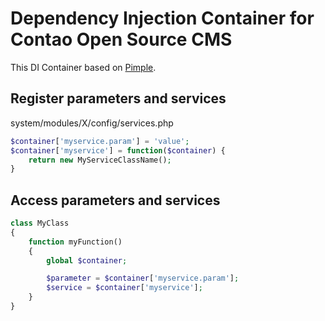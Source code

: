 Dependency Injection Container for Contao Open Source CMS
===============================================

This DI Container based on [Pimple](http://pimple.sensiolabs.org).

Register parameters and services
--------------------------------

system/modules/X/config/services.php
```php
$container['myservice.param'] = 'value';
$container['myservice'] = function($container) {
	return new MyServiceClassName();
}
```

Access parameters and services
------------------------------

```php
class MyClass
{
	function myFunction()
	{
		global $container;

		$parameter = $container['myservice.param'];
		$service = $container['myservice'];
	}
}
```
